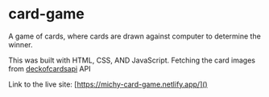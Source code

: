 # card-game
A game of cards, where cards are drawn against computer to determine the winner.

This was built with HTML, CSS, AND JavaScript. Fetching the card images from [deckofcardsapi](deckofcardsapi.com) API

Link to the live site: [https://michy-card-game.netlify.app/]()
